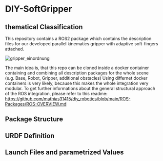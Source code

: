 # DIY-SoftGripper

## thematical Classification
This repository contains a ROS2 package which contains the description files for our developed parallel kinematics gripper with adaptive soft-fingers attached.

![gripper_einordnung](images/gripper_einordnung.png)

The main idea is, that this repo can be cloned inside a docker container containing and combining all description packages for the whole scene (e.g. Base, Robot, Gripper, additional obstacles)
Using differnet docker containers is very likely, because this makes the whole integration very modular. To get further informations about the general structural approach of the ROS integration, please refer to this readme: https://github.com/mathias31415/diy_robotics/blob/main/ROS-Packages/ROS-OVERVIEW.md

## Package Structure

## URDF Definition

## Launch Files and parametrized Values

